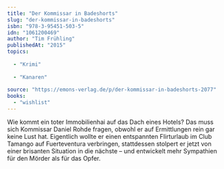```yaml
---
title: "Der Kommissar in Badeshorts"
slug: "der-kommissar-in-badeshorts"
isbn: "978-3-95451-503-5"
idn: "1061200469"
author: "Tim Frühling"
publishedAt: "2015"
topics:
  
  - "Krimi"
    
  - "Kanaren"
    
source: "https://emons-verlag.de/p/der-kommissar-in-badeshorts-2077"
books: 
  - "wishlist"
---
```

Wie kommt ein toter Immobilienhai auf das Dach eines Hotels? Das muss sich 
Kommissar Daniel Rohde fragen, obwohl er auf Ermittlungen rein gar keine Lust 
hat. Eigentlich wollte er einen entspannten Flirturlaub im Club Tamango auf 
Fuerteventura verbringen, stattdessen stolpert er jetzt von einer brisanten 
Situation in die nächste – und entwickelt mehr Sympathien für den Mörder als 
für das Opfer.